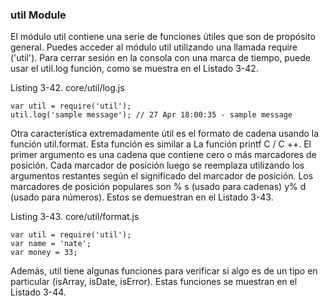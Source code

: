 ### util Module

El módulo util contiene una serie de funciones útiles 
que son de propósito general. Puedes acceder al módulo util
utilizando una llamada require ('util'). 
Para cerrar sesión en la consola con una marca de tiempo, puede usar el util.log
función, como se muestra en el Listado 3-42.

Listing 3-42. core/util/log.js

```
var util = require('util');
util.log('sample message'); // 27 Apr 18:00:35 - sample message
```

Otra característica extremadamente útil es el formato de cadena usando 
la función util.format. Esta función es similar a
La función printf C / C ++. El primer argumento es una cadena que 
contiene cero o más marcadores de posición. Cada marcador de posición
luego se reemplaza utilizando los argumentos restantes según el significado 
del marcador de posición. Los marcadores de posición populares son
% s (usado para cadenas) y% d (usado para números). Estos se demuestran en el Listado 3-43.

Listing 3-43. core/util/format.js

```
var util = require('util');
var name = 'nate';
var money = 33;
```

Además, util tiene algunas funciones para verificar 
si algo es de un tipo en particular (isArray, isDate, isError).
Estas funciones se muestran en el Listado 3-44.

